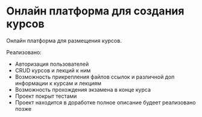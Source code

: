 # Онлайн платформа для создания курсов

Онлайн платформа для размещения курсов.

Реализовано: 
* Авторизация пользователей
* CRUD курсов и лекций к ним
* Возможность прикрепления файлов ссылок и различной доп информации к курсам и лекциям
* Возможность прохождения экзамена в конце курса
* Проект покрыт тестами
* Проект находится в доработке полное описание будеет реализовано позже
